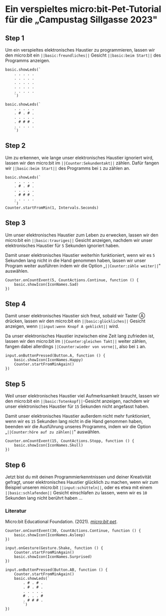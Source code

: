 # Ein verspieltes micro:bit-Pet-Tutorial für die „Campustag Sillgasse 2023"

## Step 1
Um ein verspieltes elektronisches Haustier zu programmieren, lassen wir den micro:bit ein ``||basic:freundliches||`` Gesicht ``||basic:beim Start||`` des Programms anzeigen.

```template
basic.showLeds(`
    . . . . .
    . . . . .
    . . . . .
    . . . . .
    . . . . .
    `)
```

```blocks
basic.showLeds(`
    . . . . .
    . # . # .
    . . . . .
    . # # # .
    . . . . .
    `)
```

## Step 2
Um zu erkennen, wie lange unser elektronisches Haustier ignoriert wird, lassen wir den micro:bit im ``||Counter:Sekundentakt||`` zählen. Dafür fangen wir ``||basic:beim Start||`` des Programms bei `1` zu zählen an.

```blocks
basic.showLeds(`
    . . . . .
    . # . # .
    . . . . .
    . # # # .
    . . . . .
    `)
Counter.startFromMin(1, Intervals.Seconds)
```

## Step 3
Um unser elektronisches Haustier zum Leben zu erwecken, lassen wir den micro:bit ein ``||basic:trauriges||`` Gesicht anzeigen, nachdem wir unser elektronisches Haustier für `5` Sekunden ignoriert haben.

Damit unser elektronisches Haustier weiterhin funktioniert, wenn wir es `5` Sekunden lang nicht in die Hand genommen haben, lassen wir unser Program weiter ausführen indem wir die Option „``||Counter:zähle weiter||``" auswählen.

```block
Counter.onCountEvent(5, CountActions.Continue, function () {
    basic.showIcon(IconNames.Sad)
})
```

## Step 4
Damit unser elektronisches Haustier sich freut, sobald wir Taster Ⓐ drücken, lassen wir den micro:bit ein ``||basic:glückliches||`` Gesicht anzeigen, wenn ``||input:wenn Knopf A geklickt||`` wird.

Da unser elektronisches Haustier inzwischen eine Zeit lang zufrieden ist, lassen wir den micro:bit im ``||Counter:gleichen Takt||`` weiter zählen, fangen dabei allerdings ``||Counter:wieder von vorne||``, also bei `1` an.

```block
input.onButtonPressed(Button.A, function () {
    basic.showIcon(IconNames.Happy)
    Counter.startFromMinAgain()
})
```

## Step 5
Weil unser elektronisches Haustier viel Aufmerksamkeit braucht, lassen wir den micro:bit ein ``||basic:Totenkopf||``-Gesicht anzeigen, nachdem wir unser elektronisches Haustier für `15` Sekunden nicht angefasst haben.

Damit unser elektronisches Haustier außerdem nicht mehr funktioniert, wenn wir es `15` Sekunden lang nicht in die Hand genommen haben, beenden wir die Ausführung unseres Programms, indem wir die Option „``||Counter:höre auf zu zählen||``" auswählen.

```block
Counter.onCountEvent(15, CountActions.Stopp, function () {
    basic.showIcon(IconNames.Skull)
})
```

## Step 6
Jetzt bist du mit deinen Programmierkenntnissen und deiner Kreativität gefragt, unser elektronisches Haustier glücklich zu machen, wenn wir zum Beispiel unseren micro:bit ``||input:schütteln||``, oder es etwa mit einem ``||basic:schlafenden||`` Gesicht einschlafen zu lassen, wenn wir es `10` Sekunden lang nicht berührt haben …

### Literatur
Micro:bit Educational Foundation. (2021). _[micro:bit pet](https://www.microbit.org/projects/make-it-code-it/microbit-pet/)_.

```ghost
Counter.onCountEvent(30, CountActions.Continue, function () {
    basic.showIcon(IconNames.Asleep)
})

input.onGesture(Gesture.Shake, function () {
    Counter.startFromMinAgain()
    basic.showIcon(IconNames.Surprised)
})

input.onButtonPressed(Button.AB, function () {
    Counter.startFromMinAgain()
    basic.showLeds(`
        . # . # .
        . # . # .
        . . . . .
        # . . . #
        . # # # .
        `)
})
```

<script src="https://makecode.com/gh-pages-embed.js"></script><script>makeCodeRender("{{ site.makecode.home_url }}", "{{ site.github.owner_name }}/{{ site.github.repository_name }}");</script>
